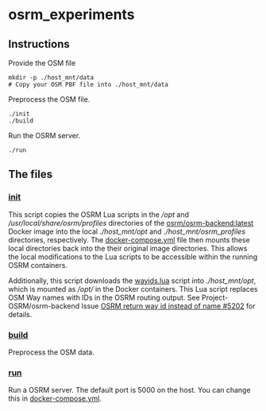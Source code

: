 # osrm_experiments

## Instructions

Provide the OSM file

```
mkdir -p ./host_mnt/data
# Copy your OSM PBF file into ./host_mnt/data
```

Preprocess the OSM file.

```
./init
./build
```

Run the OSRM server.

```
./run
```

## The files

### [init](init)

This script copies the OSRM Lua scripts in the _/opt_ and _/usr/local/share/osrm/profiles_ directories
  of the [osrm/osrm-backend:latest](https://hub.docker.com/r/osrm/osrm-backend) Docker image into 
  the local _./host_mnt/opt_ and _./host_mnt/osrm_profiles_ directories, respectively.
The [docker-compose.yml](docker-compose.yml) file then mounts these local directories back into the their original image directories.
This allows the local modifications to the Lua scripts to be accessible within the running OSRM containers.

Additionally, this script downloads the [wayids.lua](https://gist.github.com/ZsoltMedgyesi-Itineris/a50efd2a65456a6ec5ae72fd0a35d76d)
  script into _./host_mnt/opt_, which is mounted as _/opt/_ in the Docker containers.
  This Lua script replaces OSM Way names with IDs in the OSRM routing output.
  See Project-OSRM/osrm-backend Issue [OSRM return way id instead of name #5202](https://github.com/Project-OSRM/osrm-backend/issues/5202#issuecomment-440580574) for details.

### [build](build)

Preprocess the OSM data.

### [run](run)

Run a OSRM server. The default port is 5000 on the host. You can change this in [docker-compose.yml](docker-compose.yml).
